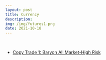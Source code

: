 ```yaml
---
layout: post
title: Currency
description: 
img: /img/futures1.png
date: 2021-10-18
---
```





<Br>
   
* [Copy Trade 1: Baryon All Market-High Risk](https://www.mql5.com/en/signals/1287647?source=Site+Profile)

 
  
  



